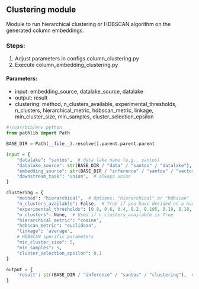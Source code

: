 ## Clustering module 
Module to run hierarchical clustering or HDBSCAN algorithm on the generated column embeddings. 

### Steps:
1. Adjust parameters in configs.column_clustering.py
2. Execute column_embedding_clustering.py

#### Parameters: 
- input: embedding_source, datalake_source, datalake
- output: result
- clustering: method, n_clusters_available, experimental_thresholds, n_clusters, hierarchical_metric, hdbscan_metric, linkage, min_cluster_size, min_samples, cluster_selection_epsilon

```python
#!/usr/bin/env python
from pathlib import Path

BASE_DIR = Path(__file__).resolve().parent.parent.parent

input = {
    "datalake": "santos",  # data lake name (e.g., santos)
    "datalake_source": str(BASE_DIR / "data" / "santos" / "datalake"),  # path to the repository (where csv files reside)
    "embedding_source": str(BASE_DIR / "inference" / "santos" / "vectors" / "hytrel_datalake_columns_0.pkl"),  # path to the pkl file with the column embeddings
    "downstream_task": "union",  # always union 
}

clustering = {
    "method": "hierarchical",  # Options: "hierarchical" or "hdbscan"
    "n_clusters_available": False,  # True if you have decided on a number of clusters, otherwise full clustering will be done 
    "experimental_thresholds": [0.8, 0.6, 0.4, 0.2, 0.195, 0.19, 0.18, 0.1],  # Used if n_clusters_available is False
    "n_clusters": None,  # Used if n_clusters_available is True
    "hierarchical_metric": "cosine",
    "hdbscan_metric": "euclidean",
    "linkage": 'average',
    # HDBSCAN specific parameters
    "min_cluster_size": 5,
    "min_samples": 5,
    "cluster_selection_epsilon": 0.1
}

output = {
    'result': str(BASE_DIR / "inference" / "santos" / "clustering"),  # path to save the results 
}